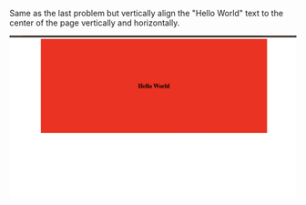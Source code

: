 Same as the last problem but vertically align the "Hello World" text to the center of the page vertically and horizontally.

![alt text](photo.png)